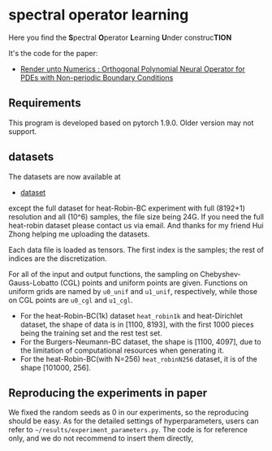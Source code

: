 # spectral operator learning
Here you find the **S**pectral **O**perator **L**earning **U**nder construc**TION**

It's the code for the paper:
- [Render unto Numerics : Orthogonal Polynomial Neural Operator for PDEs with Non-periodic Boundary Conditions](https://arxiv.org/abs/2206.12698)

## Requirements
This program is developed based on pytorch 1.9.0. Older version may not support.

## datasets
The datasets are now available at
- [dataset](https://drive.google.com/drive/folders/1YLsK5GkFpRvrUI4olSEBaz1Jo7T7lO0C?usp=sharing)

except the full dataset for heat-Robin-BC experiment with full (8192+1) resolution and all (10^6) samples, the file size being 24G. If you need the full heat-robin dataset please contact us via email. And thanks for my friend Hui Zhong helping me uploading the datasets.

Each data file is loaded as tensors. The first index is the samples; the rest of indices are the discretization.

For all of the input and output functions, the sampling on Chebyshev-Gauss-Lobatto (CGL) points and uniform points are given. Functions on uniform grids are named by `u0_unif` and `u1_unif`, respectively, while those on CGL points are `u0_cgl` and `u1_cgl`.

- For the heat-Robin-BC(1k) dataset `heat_robin1k` and heat-Dirichlet dataset, the shape of data is in [1100, 8193], with the first 1000 pieces being the training set and the rest test set. 
- For the Burgers-Neumann-BC dataset, the shape is [1100, 4097], due to the limitation of computational resources when generating it. 
- For the heat-Robin-BC(with N=256) `heat_robinN256` dataset, it is of the shape [101000, 256].

## Reproducing the experiments in paper
We fixed the random seeds as 0 in our experiments, so the reproducing should be easy. As for the detailed settings of hyperparameters, users can refer to `~/results/experiment_parameters.py`. The code is for reference only, and we do not recommend to insert them directly, 
